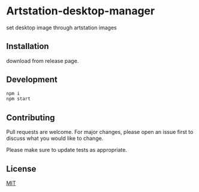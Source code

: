 # Artstation-desktop-manager

set desktop image through artstation images
## Installation

download from release page.

## Development
``` bash
npm i
npm start
```

## Contributing
Pull requests are welcome. For major changes, please open an issue first to discuss what you would like to change.

Please make sure to update tests as appropriate.

## License
[MIT](https://choosealicense.com/licenses/mit/)